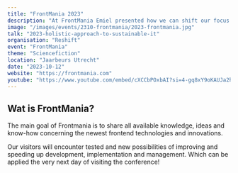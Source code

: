 ```yaml
---
title: "FrontMania 2023"
description: "At FrontMania Emiel presented how we can shift our focus from small individual actions into a more holistic approach, needed to make the IT industry more sustainable."
image: "/images/events/2310-frontmania/2023-frontmania.jpg"
talk: "2023-holistic-approach-to-sustainable-it"
organisation: "Reshift"
event: "FrontMania"
theme: "Sciencefiction"
location: "Jaarbeurs Utrecht"
date: "2023-10-12"
website: "https://frontmania.com"
youtube: "https://www.youtube.com/embed/cXCCbPOxbAI?si=4-gq8xY9oKAUJa2h"
---
```


## Wat is FrontMania?

The main goal of Frontmania is to share all available knowledge, ideas and know-how concerning the newest frontend technologies and innovations.

Our visitors will encounter tested and new possibilities of improving and speeding up development, implementation and management. Which can be applied the very next day of visiting the conference!
